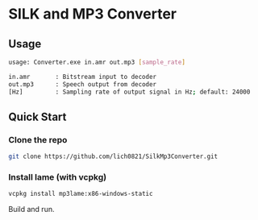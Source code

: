 # SILK and MP3 Converter

## Usage
```sh
usage: Converter.exe in.amr out.mp3 [sample_rate]

in.amr       : Bitstream input to decoder
out.mp3      : Speech output from decoder
[Hz]         : Sampling rate of output signal in Hz; default: 24000
```

## Quick Start

### Clone the repo

```sh
git clone https://github.com/lich0821/SilkMp3Converter.git
```

### Install lame (with vcpkg)

```sh
vcpkg install mp3lame:x86-windows-static
```

Build and run.
